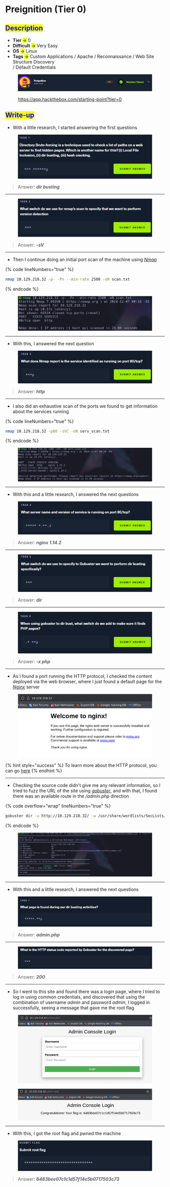# Preignition (Tier 0)

## <mark style="color:blue;">Description</mark>

* **Tier&#x20;**<mark style="color:green;">**->**</mark> 0
* **Difficult** <mark style="color:green;">**->**</mark> Very Easy
* **OS** <mark style="color:green;">**->**</mark> Linux
* **Tags&#x20;**<mark style="color:green;">**->**</mark> Custom Applications / Apache / Reconnaissance / Web Site Structure Discovery\
  &#x20;             / Default Credentials

<figure><img src="../../.gitbook/assets/image (592).png" alt=""><figcaption><p><a href="https://app.hackthebox.com/starting-point?tier=0">https://app.hackthebox.com/starting-point?tier=0</a></p></figcaption></figure>

## <mark style="color:blue;">Write-up</mark>

* With a little research, I started answering the first questions

<figure><img src="../../.gitbook/assets/image (36) (1).png" alt=""><figcaption></figcaption></figure>

> Answer: _**dir busting**_

***

<figure><img src="../../.gitbook/assets/image (37) (1).png" alt=""><figcaption></figcaption></figure>

> Answer: _**-sV**_

***

* Then I continue doing an initial port scan of the machine using [_Nmap_](../../networks/tools-and-utilities.md#nmap)

{% code lineNumbers="true" %}
```bash
nmap 10.129.218.32 -p- -Pn --min-rate 2500 -oN scan.txt
```
{% endcode %}

<figure><img src="../../.gitbook/assets/image (38) (1).png" alt=""><figcaption></figcaption></figure>

***

* With this, I answered the next question

<figure><img src="../../.gitbook/assets/image (40) (1).png" alt=""><figcaption></figcaption></figure>

> Answer: _**http**_

***

* I also did an exhaustive scan of the ports we found to get information about the services running

{% code lineNumbers="true" %}
```bash
nmap 10.129.218.32 -p80 -sVC -oN serv_scan.txt
```
{% endcode %}

<figure><img src="../../.gitbook/assets/image (39) (1).png" alt=""><figcaption></figcaption></figure>

***

* With this and a little research, I answered the next questions

<figure><img src="../../.gitbook/assets/image (41) (1).png" alt=""><figcaption></figcaption></figure>

> Answer: _**nginx 1.14.2**_

***

<figure><img src="../../.gitbook/assets/image (42) (1).png" alt=""><figcaption></figcaption></figure>

> Answer: _**dir**_

***

<figure><img src="../../.gitbook/assets/image (43) (1).png" alt=""><figcaption></figcaption></figure>

> Answer: _**-x php**_

***

* As I found a port running the HTTP protocol, I checked the content deployed via the web browser, where I just found a default page for the [_Nginx_](https://nginx.org/en/) server

<figure><img src="../../.gitbook/assets/image (46) (1).png" alt=""><figcaption></figcaption></figure>

{% hint style="success" %}
To learn more about the HTTP protocol, you can go [here](../../networks/protocols/http/)
{% endhint %}

***

* Checking the source code didn't give me any relevant information, so I tried to fuzz the URL of the site using [_gobuster_](../../web-exploitation/tools-and-utilities.md#gobuster), and with that, I found there was an available route in the _/admin.php_ direction

{% code overflow="wrap" lineNumbers="true" %}
```bash
gobuster dir -u http://10.129.218.32/ -w /usr/share/wordlists/SecLists/Discovery/Web-Content/common.txt -o fuzz.txt
```
{% endcode %}

<figure><img src="../../.gitbook/assets/image (50) (1).png" alt=""><figcaption></figcaption></figure>

***

* With this and a little research, I answered the next questions

<figure><img src="../../.gitbook/assets/image (47) (1).png" alt=""><figcaption></figcaption></figure>

> Answer: _**admin.php**_

***

<figure><img src="../../.gitbook/assets/image (49) (1).png" alt=""><figcaption></figcaption></figure>

> Answer: _**200**_

***

* So I went to this site and found there was a login page, where I tried to log in using common credentials, and discovered that using the combination of username _admin_ and password _admin_, I logged in successfully, seeing a message that gave me the root flag

<figure><img src="../../.gitbook/assets/image (51) (1).png" alt=""><figcaption></figcaption></figure>

<figure><img src="../../.gitbook/assets/image (52) (1).png" alt=""><figcaption></figcaption></figure>

***

* With this, I got the root flag and pwned the machine

<figure><img src="../../.gitbook/assets/image (39) (1) (1) (1).png" alt=""><figcaption></figcaption></figure>

> Answer: _**6483bee07c1c1d57f14e5b0717503c73**_
